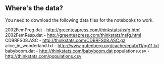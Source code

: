 ## Where's the data?

You need to download the following data files for the notebooks to work.

2002FemPreg.dat - http://greenteapress.com/thinkstats/nsfg.html
2002FemResp.dat - http://greenteapress.com/thinkstats/nsfg.html
CDBRFS08.ASC  - http://thinkstats.com/CDBRFS08.ASC.gz
alice\_in\_wonderland.txt - http://www.gutenberg.org/cache/epub/11/pg11.txt
babyboom.dat - http://thinkstats.com/babyboom.dat
populations.csv - http://thinkstats.com/populations.csv

